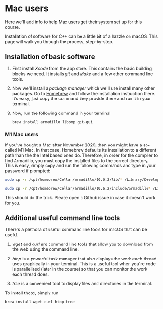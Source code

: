 # Mac users

Here we'll add info to help Mac users get their system set up for this course.

Installation of software for C++ can be a little bit of a hazzle on macOS. This page will walk you through the process, step-by-step.

## Installation of basic software

1. First install *Xcode* from the app store. This contains the basic building blocks we need. It installs *git* and *Make* and a few other command line tools.

2. Now we'll install a *package manager* which we'll use install many other packages. Go to [Homebrew](https://brew.sh) and follow the installation instruction there. It's easy, just copy the command they provide there and run it in your terminal.


3. Now, run the following command in your terminal
    ```sh
    brew install armadillo libomp git-gui
    ```


### M1 Mac users
If you've bought a Mac after November 2020, then you might have a so-called M1 Mac. In that case, Homebrew defaults its installation to a different path than the the Intel based ones do. Therefore, in order for the compiler to find Armadillo, you must copy the installed files to the correct directory. This is easy, simply copy and run the following commands and type in your password if prompted:

```sh
sudo cp -r /opt/homebrew/Cellar/armadillo/10.6.2/lib/* /Library/Developer/CommandLineTools/SDKs/MacOSX.sdk/usr/lib
```

```sh
sudo cp -r /opt/homebrew/Cellar/armadillo/10.6.2/include/armadillo* /Library/Developer/CommandLineTools/SDKs/MacOSX.sdk/usr/include
```

This should do the trick. Please open a Github issue in case it doesn't work for you.

## Additional useful command line tools

There's a plethora of useful command line tools for macOS that can be useful.

1. *wget* and *curl* are command line tools that allow you to download from the web using the command line.

2. *htop* is a powerful task manager that also displays the work each thread uses graphically in your terminal. This is a useful tool when you're code is parallelized (later in the course) so that you can monitor the work each thread does.

3. *tree* is a convenient tool to display files and directories in the terminal.


To install these, simply run

```sh
brew install wget curl htop tree
```
